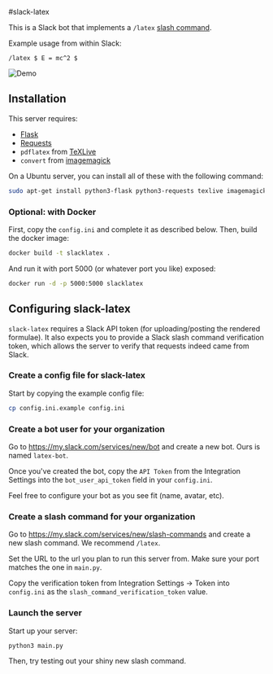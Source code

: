 #slack-latex

This is a Slack bot that implements a `/latex` [slash command](https://api.slack.com/slash-commands).

Example usage from within Slack:

`/latex $ E = mc^2 $`

![Demo](https://cloud.githubusercontent.com/assets/1005545/13491495/8405756a-e0e7-11e5-8d22-d76b99ff7a36.gif)

## Installation

This server requires:

* [Flask](http://flask.pocoo.org/)
* [Requests](http://docs.python-requests.org/en/master/)
* `pdflatex` from [TeXLive](https://www.tug.org/texlive/)
* `convert` from [imagemagick](http://www.imagemagick.org)

On a Ubuntu server, you can install all of these with the following command:

```bash
sudo apt-get install python3-flask python3-requests texlive imagemagick
```

### Optional: with Docker

First, copy the `config.ini` and complete it as described below. Then, build the docker image:

```bash
docker build -t slacklatex .
```

And run it with port 5000 (or whatever port you like) exposed:

```bash
docker run -d -p 5000:5000 slacklatex
```

## Configuring slack-latex

`slack-latex` requires a Slack API token (for uploading/posting the rendered formulae).
It also expects you to provide a Slack slash command verification token, which allows
the server to verify that requests indeed came from Slack.

### Create a config file for slack-latex

Start by copying the example config file:

```bash
cp config.ini.example config.ini
```

### Create a bot user for your organization

Go to https://my.slack.com/services/new/bot and create a new bot.  Ours is named `latex-bot`.

Once you've created the bot, copy the `API Token` from the Integration Settings
into the `bot_user_api_token` field in your `config.ini`.

Feel free to configure your bot as you see fit (name, avatar, etc).

### Create a slash command for your organization

Go to https://my.slack.com/services/new/slash-commands and create a new slash
command.  We recommend `/latex`.

Set the URL to the url you plan to run this server from.  Make sure your
port matches the one in `main.py`.

Copy the verification token from Integration Settings -> Token into
`config.ini` as the `slash_command_verification_token` value.

### Launch the server

Start up your server:

```bash
python3 main.py
```

Then, try testing out your shiny new slash command.
